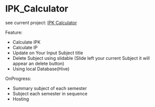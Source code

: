 

# IPK_Calculator

see current project:
[IPK Calculator](https://ipk-mini-project.web.app)


Feature:
- Calculate IPK
- Calculate IP
- Update on Your Input Subject title
- Delete Subject using slidable (Slide left your current Subject it will appear an delete button)
- Using local Database(Hive)

OnProgress:
- Summary  subject  of each semester
- Subject each semester in sequence
- Hosting

